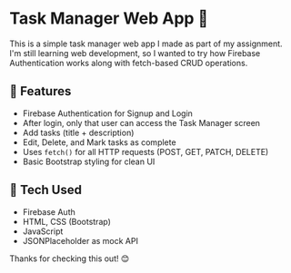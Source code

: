 # Task Manager Web App 🚀

This is a simple task manager web app I made as part of my assignment. I'm still learning web development, so I wanted to try how Firebase Authentication works along with fetch-based CRUD operations.

## 🔐 Features
- Firebase Authentication for Signup and Login
- After login, only that user can access the Task Manager screen
- Add tasks (title + description)
- Edit, Delete, and Mark tasks as complete
- Uses `fetch()` for all HTTP requests (POST, GET, PATCH, DELETE)
- Basic Bootstrap styling for clean UI

## 🔧 Tech Used
- Firebase Auth
- HTML, CSS (Bootstrap)
- JavaScript
- JSONPlaceholder as mock API

Thanks for checking this out! 😊